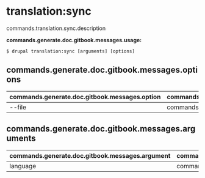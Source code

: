 # translation:sync
commands.translation.sync.description

**commands.generate.doc.gitbook.messages.usage:**
```
$ drupal translation:sync [arguments] [options]
```

## commands.generate.doc.gitbook.messages.options
commands.generate.doc.gitbook.messages.option | commands.generate.doc.gitbook.messages.details
-------|-------------
--file | commands.translation.stats.options.file

## commands.generate.doc.gitbook.messages.arguments
commands.generate.doc.gitbook.messages.argument | commands.generate.doc.gitbook.messages.details
---------|-------------
language | commands.translation.sync.arguments.language
